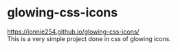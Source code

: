 ﻿# glowing-css-icons<br>
 https://jonnie254.github.io/glowing-css-icons/<br>
 This is a very simple project done in css of glowing icons.
 
